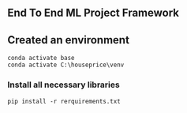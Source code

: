 ## End To End ML Project Framework

## Created an environment 
```
conda activate base
conda activate C:\houseprice\venv
```

### Install all necessary libraries 
```
pip install -r rerquirements.txt
```
